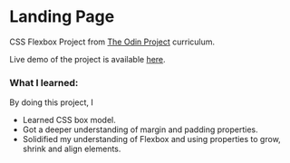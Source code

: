 # Landing Page

CSS Flexbox Project from [The Odin Project](https://www.theodinproject.com/) curriculum.

Live demo of the project is available [here](https://sandeepdotcode.github.io/landing-page-odin/).

### What I learned:

By doing this project, I

- Learned CSS box model.
- Got a deeper understanding of margin and padding properties.
- Solidified my understanding of Flexbox and using properties to grow, shrink and align elements.
